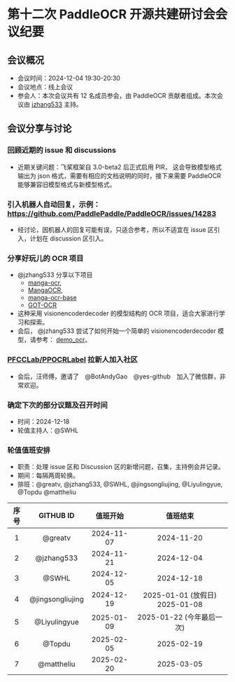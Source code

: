 # 第十二次 PaddleOCR 开源共建研讨会会议纪要

## 会议概况

- 会议时间：2024-12-04 19:30-20:30
- 会议地点：线上会议
- 参会人：本次会议共有 12 名成员参会，由 PaddleOCR 贡献者组成。本次会议由 [jzhang533](https://github.com/jzhang533) 主持。

## 会议分享与讨论

### 回顾近期的 issue 和 discussions

- 近期关键问题：飞桨框架自 3.0-beta2 后正式启用 PIR， 这会导致模型格式输出为 json 格式，需要有相应的文档说明的同时，接下来需要 PaddleOCR 能够兼容旧模型格式与新模型格式。

### 引入机器人自动回复，示例：<https://github.com/PaddlePaddle/PaddleOCR/issues/14283>

- 经讨论，因机器人的回复可能有误，只适合参考，所以不适宜在 issue 区引入，计划在 discussion 区引入。

### 分享好玩儿的 OCR 项目

- @jzhang533 分享以下项目
  - [manga-ocr](https://github.com/kha-white/manga-ocr), 
  - [MangaOCR](https://github.com/gnurt2041/MangaOCR),
  - [manga-ocr-base](https://huggingface.co/kha-white/manga-ocr-base)
  - [GOT-OCR](https://github.com/Ucas-HaoranWei/GOT-OCR2.0)
- 这种采用 visionencoderdecoder 的模型结构的 OCR 项目，适合大家进行学习和探索。
- 会后， @jzhang533 尝试了如何开始一个简单的 visionencoderdecoder 模型，请参考： [demo_ocr](https://github.com/jzhang533/demo_ocr)。

### [PFCCLab/PPOCRLabel](https://github.com/PFCCLab/PPOCRLabel/pulls?q=sort%3Aupdated-desc+is%3Apr+is%3Aclosed) 拉新人加入社区

- 会后，汪师傅，邀请了　@BotAndyGao　@yes-github　加入了微信群，非常欢迎。

### 确定下次的部分议题及召开时间

- 时间：2024-12-18
- 轮值主持人：@SWHL

### 轮值值班安排

- 职责：处理 issue 区和 Discussion 区的新增问题，召集，主持例会并记录。
- 期间：每隔两周轮换。
- 排班：@greatv, @jzhang533, @SWHL, @jingsongliujing, @Liyulingyue, @Topdu @mattheliu

序号|GITHUB ID|值班开始|值班结束
:------:|:------:|:------:|:------:
1|@greatv|2024-11-07|2024-11-20
2|@jzhang533|2024-11-21|2024-12-04
3|@SWHL|2024-12-05|2024-12-18
4|@jingsongliujing|2024-12-19|2025-01-01 (放假日) 2025-01-08
5|@Liyulingyue|2025-01-09|2025-01-22 (今年最后一次)
6|@Topdu|2025-02-05|2025-02-19
7|@mattheliu|2025-02-20|2025-03-05
